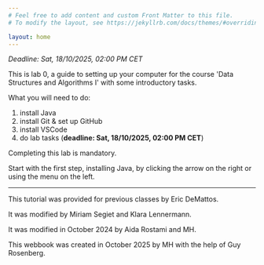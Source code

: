 ```yaml
---
# Feel free to add content and custom Front Matter to this file.
# To modify the layout, see https://jekyllrb.com/docs/themes/#overriding-theme-defaults

layout: home
---
```


*Deadline: Sat, 18/10/2025, 02:00 PM CET*

This is lab 0, a guide to setting up your computer for the course 'Data Structures and Algorithms I' with some introductory tasks.

What you will need to do:

1. install Java
2. install Git & set up GitHub
3. install VSCode
4. do lab tasks (**deadline: Sat, 18/10/2025, 02:00 PM CET**)

Completing this lab is mandatory.

Start with the first step, installing Java, by clicking the arrow on the right or using the menu on the left.

---

This tutorial was provided for previous classes by Eric DeMattos.

It was modified by Miriam Segiet and Klara Lennermann.

It was modified in October 2024 by Aida Rostami and MH.

This webbook was created in October 2025 by MH with the help of Guy Rosenberg.
